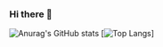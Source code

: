 ### Hi there 👋

<!--
**mygoddess-007700/mygoddess-007700** is a ✨ _special_ ✨ repository because its `README.md` (this file) appears on your GitHub profile.

Here are some ideas to get you started:

- 🔭 I’m currently working on ...
- 🌱 I’m currently learning ...
- 👯 I’m looking to collaborate on ...
- 🤔 I’m looking for help with ...
- 💬 Ask me about ...
- 📫 How to reach me: ...
- 😄 Pronouns: ...
- ⚡ Fun fact: ...
-->

![Anurag's GitHub stats](https://github-readme-stats.vercel.app/api?username=mygoddess-007700&count_private=true&show_icons=true&theme=tokyonight)
[![Top Langs](https://github-readme-stats.vercel.app/api/top-langs/?username=mygoddess-007700&hide=Shaderlab,hlsl&layout=compact)]

